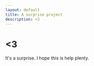 ```yaml
---
layout: default
title: A surprise project
description: <3
---
```


# <3

It's a surprise. I hope this is help plenty.